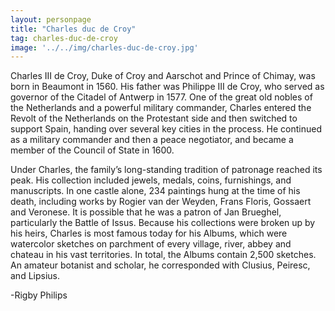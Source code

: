 ```yaml
---
layout: personpage
title: "Charles duc de Croy"
tag: charles-duc-de-croy
image: '../../img/charles-duc-de-croy.jpg'
---
```


<p>Charles III de Croy, Duke of Croy and Aarschot and Prince of Chimay, was born in Beaumont in 1560. His father was Philippe III de Croy, who served as governor of the Citadel of Antwerp in 1577. One of the great old nobles of the Netherlands and a powerful military commander, Charles entered the Revolt of the Netherlands on the Protestant side and then switched to support Spain, handing over several key cities in the process. He continued as a military commander and then a peace negotiator, and became a member of the Council of State in 1600.</p>
<p>Under Charles, the family’s long-standing tradition of patronage reached its peak. His collection included jewels, medals, coins, furnishings, and manuscripts. In one castle alone, 234 paintings hung at the time of his death, including works by Rogier van der Weyden, Frans Floris, Gossaert and Veronese. It is possible that he was a patron of Jan Brueghel, particularly the Battle of Issus. Because his collections were broken up by his heirs, Charles is most famous today for his Albums, which were watercolor sketches on parchment of every village, river, abbey and chateau in his vast territories. In total, the Albums contain 2,500 sketches. An amateur botanist and scholar, he corresponded with Clusius, Peiresc, and Lipsius.</p>
<p>-Rigby Philips</p>